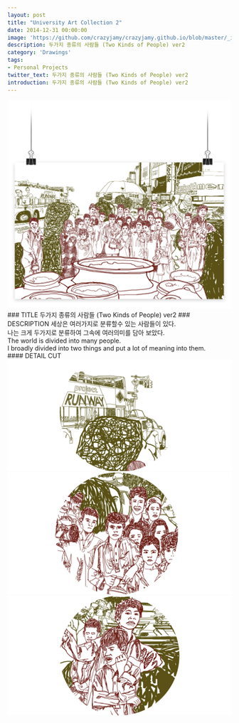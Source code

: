 ```yaml
---
layout: post
title: "University Art Collection 2"
date: 2014-12-31 00:00:00
image: 'https://github.com/crazyjamy/crazyjamy.github.io/blob/master/_images/_thumbnail/drawings.png?raw=true'
description: 두가지 종류의 사람들 (Two Kinds of People) ver2
category: 'Drawings'
tags:
- Personal Projects
twitter_text: 두가지 종류의 사람들 (Two Kinds of People) ver2
introduction: 두가지 종류의 사람들 (Two Kinds of People) ver2
---
```


<img src="https://github.com/crazyjamy/crazyjamy.github.io/blob/master/_images/_post/drawings/6.jpg?raw=true" alt="">
### TITLE
두가지 종류의 사람들 (Two Kinds of People) ver2
### DESCRIPTION 
세상은 여러가지로 분류할수 있는 사람들이 있다. <br>
나는 크게 두가지로 분류하여 그속에 여러의미를 담아 보았다. <br>
The world is divided into many people. <br>
I broadly divided into two things and put a lot of meaning into them. <br>
#### DETAIL CUT
<img src="https://github.com/crazyjamy/crazyjamy.github.io/blob/master/_images/_post/drawings/8.jpg?raw=true" alt="">
<img src="https://github.com/crazyjamy/crazyjamy.github.io/blob/master/_images/_post/drawings/9.jpg?raw=true" alt="">
<img src="https://github.com/crazyjamy/crazyjamy.github.io/blob/master/_images/_post/drawings/10.jpg?raw=true" alt="">
<img src="https://github.com/crazyjamy/crazyjamy.github.io/blob/master/_images/_post/drawings/11.jpg?raw=true" alt="">
